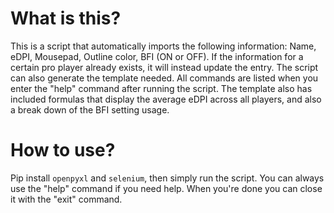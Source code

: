 # What is this?

This is a script that automatically imports the following information: Name, eDPI, Mousepad, Outline color, BFI (ON or OFF).
If the information for a certain pro player already exists, it will instead update the entry. The script can also generate the template needed.
All commands are listed when you enter the "help" command after running the script.
The template also has included formulas that display the average eDPI across all players, and also a break down of the BFI setting usage.

# How to use?

Pip install `openpyxl` and `selenium`, then simply run the script. You can always use the "help" command if you need help. When you're done you can close it with the "exit" command.
